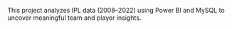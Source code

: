 This project analyzes IPL data (2008–2022) using Power BI and MySQL to uncover meaningful team and player insights.
